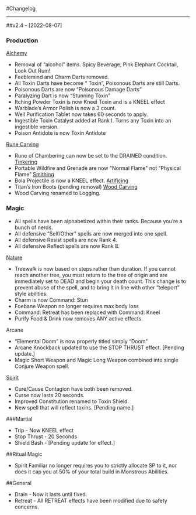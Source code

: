 #Changelog

---
##v2.4 - [2022-08-07]

### Production
<u>Alchemy</u>
* Removal of “alcohol” items. Spicy Beverage, Pink Elephant Cocktail, Look Out Rum!
* Feeblemind and Charm Darts removed.
* All Toxin Darts have become “<Effect> Toxin”, Poisonous Darts are still Darts.
* Poisonous Darts are now “Poisonous Damage Darts”
* Paralyzing Dart is now “Stunning Toxin”
* Itching Powder Toxin is now Kneel Toxin and is a KNEEL effect
* Warblade’s Armor Polish is now a 3 count.
* Well Purification Tablet now takes 60 seconds to apply.
* Ingestible Toxin Catalyst added at Rank I. Turns any <Effect> Toxin into an ingestible version.
* Poison Antidote is now Toxin Antidote

<u>Rune Carving</u>
* Rune of Chambering can now be set to the DRAINED condition.
<u>Tinkering</u>
* Portable Wildfire and Grenade are now "Normal Flame" not “Physical Flame”
<u>Smithing</u>
* Bola Projectile is now a KNEEL effect.
<u>Artificing</u>
* Titan’s Iron Boots (pending removal)
<u>Wood Carving</u>
* Wood Carving renamed to Logging.

### Magic
* All spells have been alphabetized within their ranks. Because you’re a bunch of nerds.
* All defensive “Self/Other” spells are now merged into one spell.
* All defensive Resist spells are now Rank 4.
* All defensive Reflect spells are now Rank 8.

<u>Nature</u>
* Treewalk is now based on steps rather than duration. If you cannot reach another tree, you must return to the tree of origin and are immediately set to DEAD and begin your death count.
This change is to prevent abuse of the spell, and to bring it in line with other “teleport” style abilities.
* Charm is now Command: Stun
* Foebane Weapon no longer requires max body loss
* Command: Retreat has been replaced with Command: Kneel
* Purify Food & Drink now removes ANY active effects.

</u>Arcane</u>
* “Elemental Doom” is now properly titled simply “Doom”
* Arcane Knockback updated to use the STOP THRUST effect. [Pending update.]
* Magic Short Weapon and Magic Long Weapon combined into single Conjure Weapon spell.

<u>Spirit</u>
* Cure/Cause Contagion have both been removed.
* Curse now lasts 20 seconds.
* Improved Constitution renamed to Toxin Shield.
* New spell that will reflect toxins.  [Pending name.]

###Martial
* Trip - Now KNEEL effect
* Stop Thrust - 20 Seconds
* Shield Bash - [Pending update for effect.]

##Ritual Magic
* Spirit Familiar no longer requires you to strictly allocate SP to it, nor does it cap you at 50% of your total build in Monstrous Abilities.

##General
* Drain - Now it lasts until fixed.
* Retreat - All RETREAT effects have been modified due to safety concerns.

